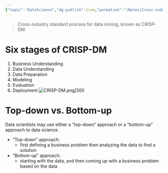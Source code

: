 ```yaml
---
{"topic":"DataScience","dg-publish":true,"permalink":"/Notes/Cross-industry Standard Process for Data Mining/","dgPassFrontmatter":true,"noteIcon":""}
---
```


> Cross-industry standard process for data mining, known as CRISP-DM.
# Six stages of CRISP-DM
1. Business Understanding
2. Data Understanding
3. Data Preparation
4. Modeling
5. Evaluation
6. Deployment
![CRISP-DM.png|300](/img/user/assets/images/CRISP-DM.png)

# Top-down vs. Bottom-up
Data scientists may use either a “top-down” approach or a “bottom-up” approach to data science.
- “Top-down” approach: 
	- first defining a business problem then analyzing the data to find a solution
- “Bottom-up” approach: 
	- starting with the data, and then coming up with a business problem based on the data
